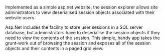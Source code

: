 Implemented as a simple asp.net website, the session explorer allows site administrators to view deserialised session objects associated with their website users.

Asp.Net includes the facility to store user sessions in a SQL server database, but administrators have to deserialise the session objects if they need to view the contents of the session. This simple, handy app takes the grunt-work out of browsing the session and exposes all of the session objects and their contents in a paged grid view.